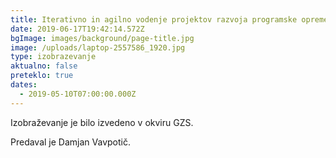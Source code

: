 ```yaml
---
title: Iterativno in agilno vodenje projektov razvoja programske opreme
date: 2019-06-17T19:42:14.572Z
bgImage: images/background/page-title.jpg
image: /uploads/laptop-2557586_1920.jpg
type: izobrazevanje
aktualno: false
preteklo: true
dates:
  - 2019-05-10T07:00:00.000Z
---
```

Izobraževanje je bilo izvedeno v okviru GZS.

Predaval je Damjan Vavpotič.
